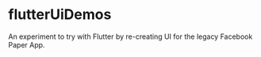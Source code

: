 # flutterUiDemos
An experiment to try with Flutter by re-creating UI for the legacy Facebook Paper App.
